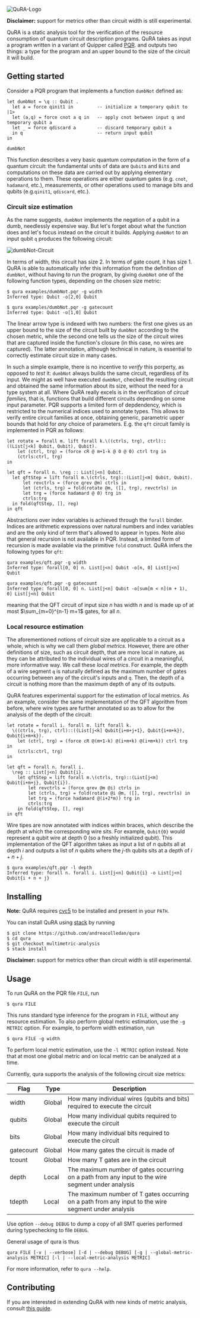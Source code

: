 ![QuRA-Logo](Header.png)

**Disclaimer:** support for metrics other than circuit width is still experimental.

QuRA is a static analysis tool for the verification of the resource consumption of quantum circuit description programs. QuRA takes as input a program written in a variant of Quipper called [PQR](src/Lang/README.md). and outputs two things: a type for the program and an upper bound to the size of the circuit it will build.

## Getting started

Consider a PQR program that implements a function `dumbNot` defined as:
```
let dumbNot = \q :: Qubit .
  let a = force qinit1 in         -- initialize a temporary qubit to |1>
  let (a,q) = force cnot a q in   -- apply cnot between input q and temporary qubit a
  let _ = force qdiscard a        -- discard temporary qubit a
  in q                            -- return input qubit
in

dumbNot
```
This function describes a very basic quantum computation in the form of a quantum circuit: the fundamental units of data are `Qubit`s and `Bit`s and computations on these data are carried out by applying elementary operations to them. These operations are either quantum gates (e.g. `cnot`, `hadamard`, etc.), measurements, or other operations used to manage bits and qubits (e.g.`qinit1`, `qdiscard`, etc.).

### Circuit size estimation

As the name suggests, `dumbNot` implements the negation of a qubit in a dumb, needlessly expensive way. But let's forget about what the function does and let's focus instead on the circuit it builds. Applying `dumbNot` to an input qubit `q` produces the following circuit:

![dumbNot-Circuit](dumbnot-circuit.png)

In terms of width, this circuit has size 2. In terms of gate count, it has size 1. QuRA is able to automatically infer this information from the definition of `dumbNot`, without having to run the program, by giving `dumbNot` one of the following function types, depending on the chosen size metric:
```
$ qura examples/dumbNot.pqr -g width
Inferred type: Qubit -o[2,0] Qubit

$ qura examples/dumbNot.pqr -g gatecount
Inferred type: Qubit -o[1,0] Qubit
```
The linear arrow type is indexed with two numbers: the first one gives us an upper bound to the size of the circuit built by `dumbNot` according to the chosen metric, while the second one tells us the size of the circuit wires that are captured inside the function's closure (in this case, no wires are captured). The latter annotation, although technical in nature, is essential to correctly estimate circuit size in many cases.

In such a simple example, there is no incentive to *verify* this porperty, as opposed to *test* it: `dumbNot` always builds the same circuit, regardless of its input. We might as well have executed `dumbNot`, checked the resulting circuit and obtained the same information about its size, without the need for a type system at all.
Where QuRA really excels is in the verification of *circuit families*, that is, functions that build different circuits depending on some input parameter.
PQR supports a limited form of depdendency, which is restricted to the numerical indices used to annotate types. This allows to verify entire circuit families at once, obtaining generic, parametric upper bounds that hold for *any* choice of parameters. E.g. the `qft` circuit family is implemented in PQR as follows:
```
let rotate = forall m. lift forall k.\((ctrls, trg), ctrl)::((List[j<k] Qubit, Qubit), Qubit).
    let (ctrl, trg) = (force cR @ m+1-k @ 0 @ 0) ctrl trg in
    (ctrls:ctrl, trg)
in

let qft = forall n. \reg :: List[j<n] Qubit.
  let qftStep = lift forall m.\(ctrls, trg)::(List[j<m] Qubit, Qubit).
      let revctrls = (force qrev @m) ctrls in
      let (ctrls, trg) = fold(rotate @m, ([], trg), revctrls) in
      let trg = (force hadamard @ 0) trg in
      ctrls:trg
  in fold(qftStep, [], reg)
in qft
```
Abstractions over index variables is achieved through the `forall` binder. Indices are arithmetic expressions over natural numbers and index variables and are the only kind of term that's allowed to appear in types. Note also that general recursion is not available in PQR. Instead, a limited form of recursion is made available via the primitive `fold` construct. QuRA infers the following types for `qft`:
```
qura examples/qft.pqr -g width
Inferred type: forall[0, 0] n. List[j<n] Qubit -o[n, 0] List[j<n] Qubit

qura examples/qft.pqr -g gatecount
Inferred type: forall[0, 0] n. List[j<n] Qubit -o[sum[m < n](m + 1), 0] List[j<n] Qubit
```
meaning that the QFT circuit of input size $n$ has width $n$ and is made up of at most $\sum_{m=0}^{n-1} m+1$ gates, for all $n$.

### Local resource estimation

The aforementioned notions of circuit size are applicable to a circuit as a whole, which is why we call them *global metrics*. However, there are other definitions of size, such as circuit depth, that are more local in nature, as they can be attributed to the individual wires of a circuit in a meaningful, more informative way. We call these *local metrics*. For example, the depth of a wire segment `q` is naturally defined as the maximum number of gates occurring between any of the circuit's inputs and `q`. Then, the depth of a circuit is nothing more than the maximum depth of any of its outputs.

QuRA features experimental support for the estimation of local metrics. As an example, consider the same implementation of the QFT algorithm from before, where wire types are further annotated so as to allow for the analysis of the depth of the circuit:

```
let rotate = forall i. forall m. lift forall k.
  \((ctrls, trg), ctrl)::((List[j<k] Qubit{i+m+j+1}, Qubit{i+m+k}), Qubit{i+m+k}).
    let (ctrl, trg) = (force cR @(m+1-k) @(i+m+k) @(i+m+k)) ctrl trg in
    (ctrls:ctrl, trg)
in

let qft = forall n. forall i.
  \reg :: List[j<n] Qubit{i}.
    let qftStep = lift forall m.\(ctrls, trg)::(List[j<m] Qubit{i+m+j}, Qubit{i}).
        let revctrls = (force qrev @m @i) ctrls in
        let (ctrls, trg) = fold(rotate @i @m, ([], trg), revctrls) in
        let trg = (force hadamard @(i+2*m)) trg in
        ctrls:trg
    in fold(qftStep, [], reg)
in qft
```

Wire tipes are now annotated with indices within braces, which describe the depth at which the corresponding wire sits. For example, `Qubit{0}` would represent a qubit wire at depth 0 (so a freshly initialized qubit). This implementation of the QFT algorithm takes as input a list of $n$ qubits all at depth $i$ and outputs a list of $n$ qubits where the $j$-th qubits sits at a depth of $i+n+j$.

```
$ qura examples/qft.pqr -l depth
Inferred type: forall n. forall i. List[j<n] Qubit{i} -o List[j<n] Qubit{i + n + j}
```

## Installing
**Note:** QuRA requires [cvc5](https://cvc5.github.io) to be installed and present in your `PATH`.

You can install QuRA using [stack](https://docs.haskellstack.org/en/stable/) by running

```
$ git clone https://github.com/andreacolledan/qura
$ cd qura
$ git checkout multimetric-analysis
$ stack install
```
**Disclaimer:** support for metrics other than circuit width is still experimental.

## Usage
To run QuRA on the PQR file `FILE`, run
```
$ qura FILE
```
This runs standard type inference for the program in `FILE`, without any resource estimation. To also perform global metric estimation, use the `-g METRIC` option. For example, to perform width estimation, run

```
$ qura FILE -g width
```
To perform local metric estimation, use the `-l METRIC` option instead. Note that at most one global metric and on local metric can be analyzed at a time.

Currently, qura supports the analysis of the following circuit size metrics:

| Flag | Type | Description |
|-|-|-|
| width | Global | How many individual wires (qubits and bits) required to execute the circuit |
| qubits | Global | How many individual qubits required to execute the circuit  | Global |
| bits | Global | How many individual bits required to execute the circuit
| gatecount | Global | How many gates the circuit is made of
| tcount | Global | How many T gates are in the circuit |
| depth | Local | The maximum number of gates occurring on a path from any input to the wire segment under analysis
| tdepth | Local | The maximum number of T gates occurring on a path from any input to the wire segment under analysis

Use option `--debug DEBUG` to dump a copy of all SMT queries performed during typechecking to file `DEBUG`.

General usage of qura is thus
```
qura FILE [-v | --verbose] [-d | --debug DEBUG] [-g | --global-metric-analysis METRIC] [-l | --local-metric-analysis METRIC]
```
For more information, refer to `qura --help`.

## Contributing

If you are interested in extending QuRA with new kinds of metric analysis, consult [this guide](src/Index/Semantics/README.md).
